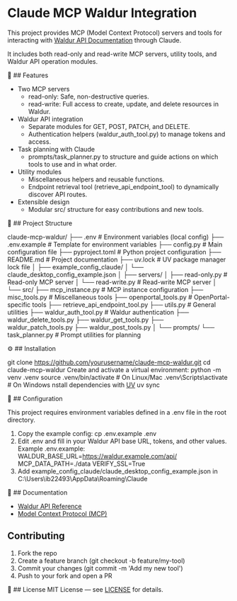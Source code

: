 # Claude MCP Waldur Integration

This project provides MCP (Model Context Protocol) servers and tools for interacting with [Waldur API Documentation](https://docs.waldur.com/) through Claude.

It includes both read-only and read-write MCP servers, utility tools, and Waldur API operation modules.

:rocket: ## Features

- Two MCP servers
  - read-only: Safe, non-destructive queries.
  - read-write: Full access to create, update, and delete resources in Waldur.
- Waldur API integration
  - Separate modules for GET, POST, PATCH, and DELETE.
  - Authentication helpers (waldur_auth_tool.py) to manage tokens and access.
- Task planning with Claude
  - prompts/task_planner.py to structure and guide actions on which tools to use and in what order.
- Utility modules
  - Miscellaneous helpers and reusable functions.
  - Endpoint retrieval tool (retrieve_api_endpoint_tool) to dynamically discover API routes.
- Extensible design
  - Modular src/ structure for easy contributions and new tools.

:open_file_folder: ## Project Structure

claude-mcp-waldur/
├── .env                     # Environment variables (local config)
├── .env.example             # Template for environment variables
├── config.py                # Main configuration file
├── pyproject.toml           # Python project configuration
├── README.md                # Project documentation
├── uv.lock                  # UV package manager lock file
│
├── example_config_claude/
│   └── claude_desktop_config_example.json
│
├── servers/
│   ├── read-only.py         # Read-only MCP server
│   └── read-write.py        # Read-write MCP server
│
└── src/
    ├── mcp_instance.py      # MCP instance configuration
    ├── misc_tools.py        # Miscellaneous tools
    ├── openportal_tools.py  # OpenPortal-specific tools
    ├── retrieve_api_endpoint_tool.py
    ├── utils.py             # General utilities
    ├── waldur_auth_tool.py  # Waldur authentication
    ├── waldur_delete_tools.py
    ├── waldur_get_tools.py
    ├── waldur_patch_tools.py
    ├── waldur_post_tools.py
    │
    └── prompts/
        └── task_planner.py  # Prompt utilities for planning

:gear: ## Installation

git clone https://github.com/yourusername/claude-mcp-waldur.git
cd claude-mcp-waldur
Create and activate a virtual environment:
python -m venv .venv
source .venv/bin/activate   # On Linux/Mac
.venv\Scripts\activate      # On Windows
nstall dependencies with [UV]()
uv sync

:key: ## Configuration

This project requires environment variables defined in a .env file in the root directory.

1. Copy the example config:
  cp .env.example .env
2. Edit .env and fill in your Waldur API base URL, tokens, and other values.
Example .env.example:
  WALDUR_BASE_URL=https://waldur.example.com/api/
  MCP_DATA_PATH=./data
  VERIFY_SSL=True
3. Add example_config_claude/claude_desktop_config_example.json in C:\Users\ib22493\AppData\Roaming\Claude

:book: ## Documentation
- [Waldur API Reference](https://docs.waldur.com/latest/)
- [Model Context Protocol (MCP)](https://modelcontextprotocol.io/docs/getting-started/intro)

## Contributing

1. Fork the repo
2. Create a feature branch (git checkout -b feature/my-tool)
3. Commit your changes (git commit -m 'Add my new tool')
4. Push to your fork and open a PR

:scroll: ## License
MIT License — see [LICENSE]() for details.
